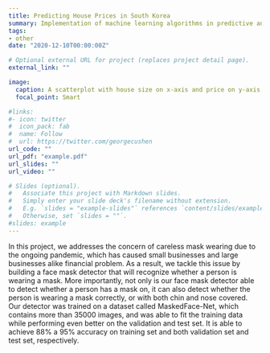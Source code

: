 ```yaml
---
title: Predicting House Prices in South Korea
summary: Implementation of machine learning algorithms in predictive analytics.
tags:
- other
date: "2020-12-10T00:00:00Z"

# Optional external URL for project (replaces project detail page).
external_link: ""

image: 
  caption: A scatterplot with house size on x-axis and price on y-axis
  focal_point: Smart

#links:
#- icon: twitter
#  icon_pack: fab
#  name: Follow
#  url: https://twitter.com/georgecushen
url_code: ""
url_pdf: "example.pdf"
url_slides: ""
url_video: ""

# Slides (optional).
#   Associate this project with Markdown slides.
#   Simply enter your slide deck's filename without extension.
#   E.g. `slides = "example-slides"` references `content/slides/example-slides.md`.
#   Otherwise, set `slides = ""`.
#slides: example
---
```


In this project, we addresses the concern of careless mask wearing due to the ongoing pandemic, which has caused small businesses and large businesses alike financial problem. As a result, we tackle this issue by building a face mask detector that will recognize whether a person is wearing a mask. More importantly, not only is our face mask detector able to detect whether a person has a mask on, it can also detect whether the person is wearing a mask correctly, or with both chin and nose covered. Our detector was trained on a dataset called MaskedFace-Net, which contains more than 35000 images, and was able to fit the training data while performing even better on the validation and test set. It is able to achieve 88% a 95% accuracy on training set and both validation set and test set, respectively. 
